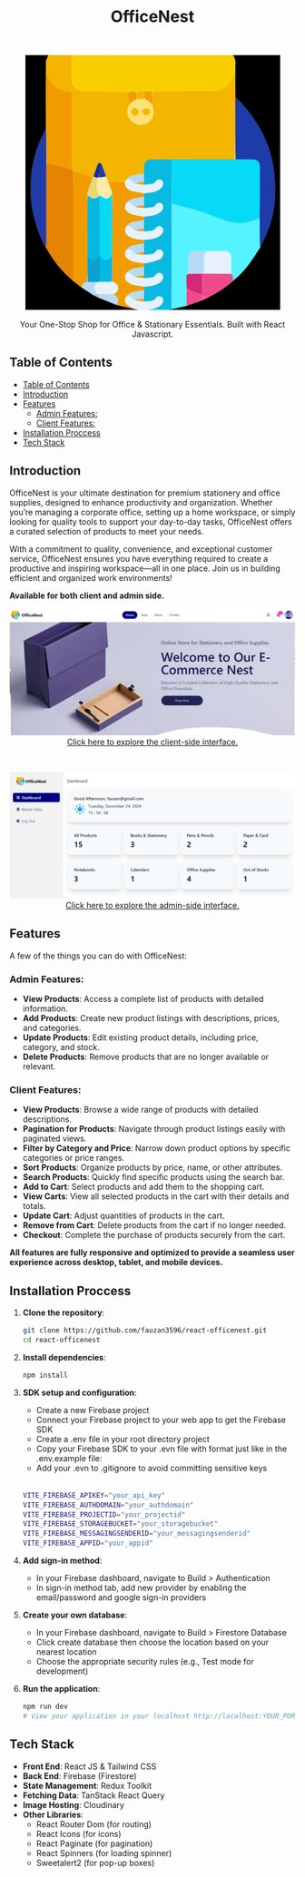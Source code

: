 <h1 align="center"> OfficeNest </h1> <br>
<p align="center">
  <a href="https://react-phase2-fauzan.web.app/">
    <img alt="OfficeNest" title="OfficeNest" src="./public/stationery.svg" width="450">
  </a>
</p>

<p align="center">
  Your One-Stop Shop for Office & Stationary Essentials. Built with React Javascript.
</p>

<!-- START doctoc generated TOC please keep comment here to allow auto update -->
<!-- DON'T EDIT THIS SECTION, INSTEAD RE-RUN doctoc TO UPDATE -->

## Table of Contents

- [Table of Contents](#table-of-contents)
- [Introduction](#introduction)
- [Features](#features)
  - [Admin Features:](#admin-features)
  - [Client Features:](#client-features)
- [Installation Proccess](#installation-proccess)
- [Tech Stack](#tech-stack)

<!-- END doctoc generated TOC please keep comment here to allow auto update -->

## Introduction

OfficeNest is your ultimate destination for premium stationery and office supplies, designed to enhance productivity and organization. Whether you’re managing a corporate office, setting up a home workspace, or simply looking for quality tools to support your day-to-day tasks, OfficeNest offers a curated selection of products to meet your needs.

With a commitment to quality, convenience, and exceptional customer service, OfficeNest ensures you have everything required to create a productive and inspiring workspace—all in one place. Join us in building efficient and organized work environments!

**Available for both client and admin side.**

<p align="center">
  <img alt="Client Landing Page" title="Client Landing Page" src="./public/client-landingpage.PNG">
  <br >
  <a href="https://react-phase2-fauzan.web.app/client">Click here to explore the client-side interface.</a>
</p>

<br >
<p align="center">
  <img alt="Admin Landing Page" title="Admin Landing Page" src="./public/admin-landingpage.PNG">
  <br >
  <a href="https://react-phase2-fauzan.web.app/">Click here to explore the admin-side interface.</a>
</p>

## Features

A few of the things you can do with OfficeNest:

### Admin Features: 

- **View Products**: Access a complete list of products with detailed information.
- **Add Products**: Create new product listings with descriptions, prices, and categories.
- **Update Products**: Edit existing product details, including price, category, and stock.
- **Delete Products**: Remove products that are no longer available or relevant.

### Client Features:

- **View Products**: Browse a wide range of products with detailed descriptions.
- **Pagination for Products**: Navigate through product listings easily with paginated views.
- **Filter by Category and Price**: Narrow down product options by specific categories or price ranges.
- **Sort Products**: Organize products by price, name, or other attributes.
- **Search Products**: Quickly find specific products using the search bar.
- **Add to Cart**: Select products and add them to the shopping cart.
- **View Carts**: View all selected products in the cart with their details and totals.
- **Update Cart**: Adjust quantities of products in the cart.
- **Remove from Cart**: Delete products from the cart if no longer needed.
- **Checkout**: Complete the purchase of products securely from the cart.

**All features are fully responsive and optimized to provide a seamless user experience across desktop, tablet, and mobile devices.**

## Installation Proccess

1. **Clone the repository**:

   ```bash
   git clone https://github.com/fauzan3596/react-officenest.git
   cd react-officenest
   ```

2. **Install dependencies**:

   ```bash
   npm install
   ```

3. **SDK setup and configuration**:

   - Create a new Firebase project
   - Connect your Firebase project to your web app to get the Firebase SDK
   - Create a .env file in your root directory project
   - Copy your Firebase SDK to your .evn file with format just like in the .env.example file:
   - Add your .evn to .gitignore to avoid committing sensitive keys
   <br>
   
   ```bash
   VITE_FIREBASE_APIKEY="your_api_key"
   VITE_FIREBASE_AUTHDOMAIN="your_authdomain"
   VITE_FIREBASE_PROJECTID="your_projectid"
   VITE_FIREBASE_STORAGEBUCKET="your_storagebucket"
   VITE_FIREBASE_MESSAGINGSENDERID="your_messagingsenderid"
   VITE_FIREBASE_APPID="your_appid"
   ```

4. **Add sign-in method**:

   - In your Firebase dashboard, navigate to Build > Authentication
   - In sign-in method tab, add new provider by enabling the email/password and google sign-in providers

5. **Create your own database**:

   - In your Firebase dashboard, navigate to Build > Firestore Database
   - Click create database then choose the location based on your nearest location
   - Choose the appropriate security rules (e.g., Test mode for development)

6. **Run the application**:
   ```bash
   npm run dev
   # View your application in your localhost http://localhost:YOUR_PORT_NUMBER
   ```

## Tech Stack

- **Front End**: React JS & Tailwind CSS
- **Back End**: Firebase (Firestore)
- **State Management**: Redux Toolkit
- **Fetching Data**: TanStack React Query
- **Image Hosting**: Cloudinary
- **Other Libraries**:
  - React Router Dom (for routing)
  - React Icons (for icons)
  - React Paginate (for pagination)
  - React Spinners (for loading spinner)
  - Sweetalert2 (for pop-up boxes)
